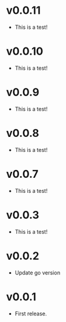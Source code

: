 # v0.0.11

- This is a test!

# v0.0.10

- This is a test!

# v0.0.9

- This is a test!

# v0.0.8

- This is a test!

# v0.0.7

- This is a test!

# v0.0.3

- This is a test!

# v0.0.2

- Update go version

# v0.0.1

- First release.